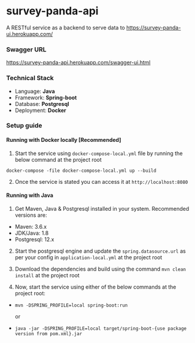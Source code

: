 # survey-panda-api

A RESTful service as a backend to serve data to https://survey-panda-ui.herokuapp.com/

### Swagger URL

https://survey-panda-api.herokuapp.com/swagger-ui.html

### Technical Stack

- Language: **Java**
- Framework: **Spring-boot**
- Database: **Postgresql**
- Deployment: **Docker**

### Setup guide

#### Running with Docker locally [Recommended]

1. Start the service using `docker-compose-local.yml` file by running the below command at the project root

```
docker-compose -file docker-compose-local.yml up --build
```

2. Once the service is stated you can access it at `http://localhost:8080`

#### Running with Java

1. Get Maven, Java & Postgresql installed in your system. Recommended versions are:

- Maven: 3.6.x
- JDK/Java: 1.8
- Postgresql: 12.x

2. Start the postgresql engine and update the `spring.datasource.url` as per your config in `application-local.yml` at the project root

2. Download the dependencies and build using the command `mvn clean install` at the project root

4. Now, start the service using either of the below commands at the project root:

- `mvn -DSPRING_PROFILE=local spring-boot:run`

    or 

- `java -jar -DSPRING_PROFILE=local target/spring-boot-{use package version from pom.xml}.jar`


